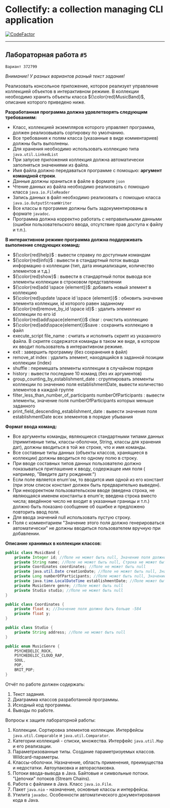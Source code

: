 # Collectify: a collection managing CLI application

[![CodeFactor](https://www.codefactor.io/repository/github/xviistarplatinum/java_v_var_372799/badge)](https://www.codefactor.io/repository/github/xviistarplatinum/java_v_var_372799)
___

## Лабораторная работа `#5`

`Вариант 372799`

_Внимание! У разных вариантов разный текст задания!_

Реализовать консольное приложение, которое реализует управление коллекцией объектов в интерактивном режиме. В коллекции
необходимо хранить объекты класса ${\color{red}MusicBand}$, описание которого приведено ниже.

**Разработанная программа должна удовлетворять следующим требованиям:**

- Класс, коллекцией экземпляров которого управляет программа, должен реализовывать сортировку по умолчанию.
- Все требования к полям класса (указанные в виде комментариев) должны быть выполнены.
- Для хранения необходимо использовать коллекцию типа `java.util.LinkedList`
- При запуске приложения коллекция должна автоматически заполняться значениями из файла.
- Имя файла должно передаваться программе с помощью: **аргумент командной строки**.
- Данные должны храниться в файле в формате `json`
- Чтение данных из файла необходимо реализовать с помощью класса `java.io.FileReader`
- Запись данных в файл необходимо реализовать с помощью класса `java.io.OutputStreamWriter`
- Все классы в программе должны быть задокументированы в формате `javadoc`.
- Программа должна корректно работать с неправильными данными (ошибки пользовательского ввода, отсутствие прав доступа к
  файлу и т.п.).

**В интерактивном режиме программа должна поддерживать выполнение следующих команд:**

- ${\color{red}help}$ : вывести справку по доступным командам
- ${\color{red}info}$ : вывести в стандартный поток вывода информацию о коллекции (тип, дата инициализации, количество
  элементов и т.д.)
- ${\color{red}show}$ : вывести в стандартный поток вывода все элементы коллекции в строковом представлении
- ${\color{red}add \space {element}}$: добавить новый элемент в коллекцию
- ${\color{red}update \space id \space {element}}$ : обновить значение элемента коллекции, id которого равен заданному
- ${\color{red}remove_by_id \space id}$ : удалить элемент из коллекции по его id
- ${\color{red}add\space{element}}$ clear : очистить коллекцию
- ${\color{red}add\space{element}}$save : сохранить коллекцию в файл
- execute_script file_name : считать и исполнить скрипт из указанного файла. В скрипте содержатся команды в таком же
  виде, в котором их вводит пользователь в интерактивном режиме.
- exit : завершить программу (без сохранения в файл)
- remove_at index : удалить элемент, находящийся в заданной позиции коллекции (index)
- shuffle : перемешать элементы коллекции в случайном порядке
- history : вывести последние 10 команд (без их аргументов)
- group_counting_by_establishment_date : сгруппировать элементы коллекции по значению поля establishmentDate, вывести
  количество элементов в каждой группе
- filter_less_than_number_of_participants numberOfParticipants : вывести элементы, значение поля numberOfParticipants
  которых меньше заданного
- print_field_descending_establishment_date : вывести значения поля establishmentDate всех элементов в порядке убывания

**Формат ввода команд:**

- Все аргументы команды, являющиеся стандартными типами данных (примитивные типы, классы-оболочки, String, классы для
  хранения дат), должны вводиться в той же строке, что и имя команды.
- Все составные типы данных (объекты классов, хранящиеся в коллекции) должны вводиться по одному полю в строку.
- При вводе составных типов данных пользователю должно показываться приглашение к вводу, содержащее имя поля (
  например, "Введите дату рождения:")
- Если поле является enum'ом, то вводится имя одной из его констант (при этом список констант должен быть предварительно
  выведен).
- При некорректном пользовательском вводе (введена строка, не являющаяся именем константы в enum'е; введена строка
  вместо числа; введённое число не входит в указанные границы и т.п.) должно быть показано сообщение об ошибке и
  предложено повторить ввод поля.
- Для ввода значений null использовать пустую строку.
- Поля с комментарием "Значение этого поля должно генерироваться автоматически" не должны вводиться пользователем
  вручную при добавлении.

**Описание хранимых в коллекции классов:**

```java
public class MusicBand {
    private Integer id; //Поле не может быть null, Значение поля должно быть больше 0, Значение этого поля должно быть уникальным, Значение этого поля должно генерироваться автоматически
    private String name; //Поле не может быть null, Строка не может быть пустой
    private Coordinates coordinates; //Поле не может быть null
    private java.util.Date creationDate; //Поле не может быть null, Значение этого поля должно генерироваться автоматически
    private Long numberOfParticipants; //Поле может быть null, Значение поля должно быть больше 0
    private java.time.LocalDateTime establishmentDate; //Поле может быть null
    private MusicGenre genre; //Поле может быть null
    private Studio studio; //Поле не может быть null
}

public class Coordinates {
    private float x; //Значение поля должно быть больше -584
    private float y;
}

public class Studio {
    private String address; //Поле не может быть null
}

public enum MusicGenre {
    PSYCHEDELIC_ROCK,
    PSYCHEDELIC_CLOUD_RAP,
    SOUL,
    POP,
    BRIT_POP;
}
```

Отчёт по работе должен содержать:

1. Текст задания.
2. Диаграмма классов разработанной программы.
3. Исходный код программы.
4. Выводы по работе.

Вопросы к защите лабораторной работы:

1. Коллекции. Сортировка элементов коллекции. Интерфейсы `java.util.Comparable` и `java.util.Comparator`.
2. Категории коллекций - списки, множества. Интерфейс `java.util.Map` и его реализации.
3. Параметризованные типы. Создание параметризуемых классов. Wildcard-параметры.
4. Классы-оболочки. Назначение, область применения, преимущества и недостатки. Автоупаковка и автораспаковка.
5. Потоки ввода-вывода в Java. Байтовые и символьные потоки. "Цепочки" потоков (Stream Chains).
6. Работа с файлами в Java. Класс `java.io.File`.
7. Пакет `java.nio` - назначение, основные классы и интерфейсы.
8. Утилита `javadoc`. Особенности автоматического документирования кода в Java.